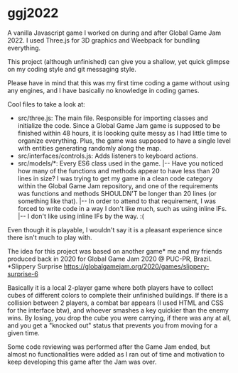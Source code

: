 # ggj2022
A vanilla Javascript game I worked on during and after Global Game Jam 2022. I used Three.js for 3D graphics and Weebpack for bundling everything.

This project (although unfinished) can give you a shallow, yet quick glimpse on my coding style and git messaging style.

Please have in mind that this was my first time coding a game without using any engines, and I have basically no knowledge in coding games.

Cool files to take a look at:
- src/three.js: The main file. Responsible for importing classes and initialize the code. Since a Global Game Jam game is supposed to be finished within 48 hours, it is loooking quite messy as I had little time to organize everything. Plus, the game was supposed to have a single level with entities generating randomly along the map.
- src/interfaces/controls.js: Adds listeners to keyboard actions.
- src/models/*: Every ES6 class used in the game.
|-- Have you noticed how many of the functions and methods appear to have less than 20 lines in size? I was trying to get my game in a clean code category within the Global Game Jam repository, and one of the requirements was functions and methods SHOULDN'T be longer than 20 lines (or something like that).
|-- In order to attend to that requirement, I was forced to write code in a way I don't like much, such as using inline IFs.
|-- I don't like using inline IFs by the way. :(

Even though it is playable, I wouldn't say it is a pleasant experience since there isn't much to play with.

The idea for this project was based on another game* me and my friends produced back in 2020 for Global Game Jam 2020 @ PUC-PR, Brazil.
*Slippery Surprise https://globalgamejam.org/2020/games/slippery-surprise-6

Basically it is a local 2-player game where both players have to collect cubes of different colors to complete their unfinished buildings. If there is a collision between 2 players, a combat bar appears (I used HTML and CSS for the interface btw), and whoever smashes a key quickier than the enemy wins. By losing, you drop the cube you were carrying, if there was any at all, and you get a "knocked out" status that prevents you from moving for a given time.

Some code reviewing was performed after the Game Jam ended, but almost no functionalities were added as I ran out of time and motivation to keep developing this game after the Jam was over.
